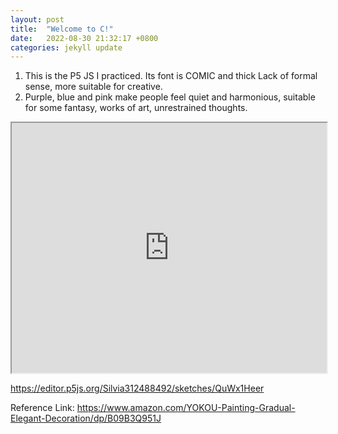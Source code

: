 ```yaml
---
layout: post
title:  "Welcome to C!"
date:   2022-08-30 21:32:17 +0800
categories: jekyll update
---
```

1.   This is the P5 JS I practiced.
Its font is COMIC and thick Lack of formal sense, more suitable for creative.
2.   Purple, blue and pink make people feel quiet and harmonious, suitable for some fantasy, works of art, unrestrained thoughts. 

<iframe src="https://editor.p5js.org/Silvia312488492/full/QuWx1Heer" width="100%" height="400"></iframe>

<https://editor.p5js.org/Silvia312488492/sketches/QuWx1Heer>

Reference Link:
<https://www.amazon.com/YOKOU-Painting-Gradual-Elegant-Decoration/dp/B09B3Q951J>

[jekyll-docs]: https://jekyllrb.com/docs/home
[jekyll-gh]:   https://github.com/jekyll/jekyll
[jekyll-talk]: https://talk.jekyllrb.com/

